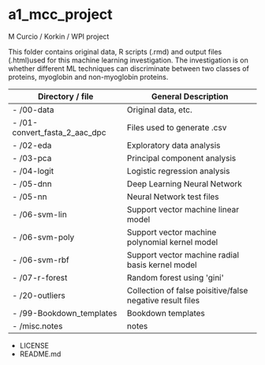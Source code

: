# a1_mcc_project
M Curcio / Korkin / WPI project

This folder contains original data, R scripts (.rmd) and output files (.html)used for this machine learning investigation. The investigation is on whether different ML techniques can discriminate between two classes of proteins, myoglobin and non-myoglobin proteins.

 Directory / file             | General Description
------------------------------|-------------------- 
- /00-data                    | Original data, etc.
- /01-convert_fasta_2_aac_dpc | Files used to generate .csv
- /02-eda                     | Exploratory data analysis
- /03-pca                     | Principal component analysis 
- /04-logit                   | Logistic regression analysis
- /05-dnn                     | Deep Learning Neural Network 
- /05-nn                      | Neural Network test files
- /06-svm-lin                 | Support vector machine linear model
- /06-svm-poly                | Support vector machine polynomial kernel model
- /06-svm-rbf                 | Support vector machine radial basis kernel model 
- /07-r-forest                | Random forest using 'gini'
- /20-outliers                | Collection of false poisitive/false negative result files
- /99-Bookdown_templates      | Bookdown templates
- /misc.notes                 | notes
- LICENSE
- README.md
